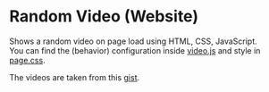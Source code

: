 # Random Video (Website)
Shows a random video on page load using HTML, CSS, JavaScript.\
You can find the (behavior) configuration inside [video.js](https://github.com/pigupp/random-video/blob/main/video.js) and style in [page.css](https://github.com/pigupp/random-video/blob/main/page.css).

The videos are taken from this [gist](https://gist.github.com/jsturgis/3b19447b304616f18657).